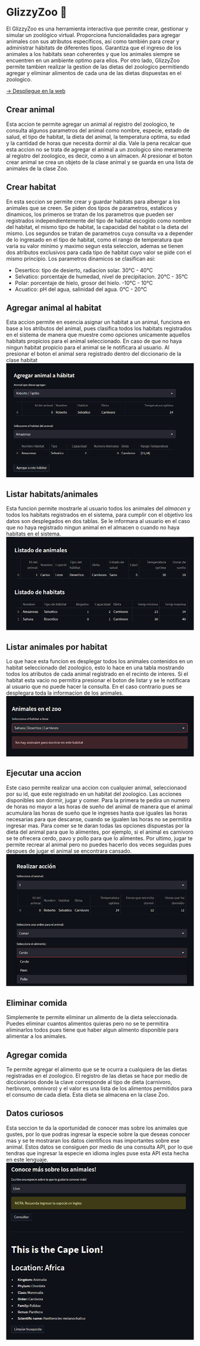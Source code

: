 # GlizzyZoo 🐾
El GlizzyZoo es una herramienta interactiva que permite crear, gestionar y simular un zoológico virtual. Proporciona funcionalidades para agregar animales con sus atributos específicos, así como también para crear y administrar hábitats de diferentes tipos. Garantiza que el ingreso de los animales a los habitats sean coherentes y que los animales siempre se encuentren en un ambiente optimo para ellos. Por otro lado, GlizzyZoo permite tambien realizar la gestion de las dietas del zoologico permitiendo agregar y eliminar alimentos de cada una de las dietas dispuestas en el zoologico.

[-> Despliegue en la web](https://jpovalles-sistemazoopython-main-or38pe.streamlit.app/)

## Crear animal
Esta accion te permite agregar un animal al registro del zoologico, te consulta algunos parametros del animal como nombre, especie, estado de salud, el tipo de habitat, la dieta del animal, la temperatura optima, su edad y la cantidad de horas que necesita dormir al dia. Vale la pena recalcar que esta accion no se trata de agregar el animal a un zoologico sino meramente al registro del zoologico, es decir, como a un almacen. Al presionar el boton crear animal se crea un objeto de la clase animal y se guarda en una lista de animales de la clase Zoo. 

## Crear habitat
En esta seccion se permite crear y guardar habitats para albergar a los animales que se creen. Se piden dos tipos de parametros, estaticos y dinamicos, los primeros se tratan de los parametros que pueden ser registrados independientemente del tipo de habitat escogido como nombre del habitat, el mismo tipo de habitat, la capacidad del habitat o la dieta del mismo. Los segundos se tratan de parametros cuya consulta va a depender de lo ingresado en el tipo de habitat, como el rango de temperatura que varia su valor minimo y maximo segun esta seleccion, ademas se tienen dos atributos exclusivos para cada tipo de habitat cuyo valor se pide con el mismo principio. Los parametros dinamicos se clasifican asi:
* Desertico:  tipo de desierto, radiacion solar.             30°C - 40°C
* Selvatico:  porcentaje de humedad, nivel de precipitacion. 20°C - 35°C
* Polar:      porcentaje de hielo, grosor del hielo.        -10°C - 10°C
* Acuatico:   pH del agua, salinidad del agua.               0°C - 20°C

## Agregar animal al habitat
Esta accion permite en esencia asignar un habitat a un animal, funciona en base a los atributos del animal, pues clasifica todos los habitats registrados en el sistema de manera que muestre como opciones unicamente aquellos habitats propicios para el animal seleccionado. En caso de que no haya ningun habitat propicio para el animal se le notificara al usuario. Al presionar el boton el animal sera registrado dentro del diccionario de la clase habitat
![image info](images/animalHabitat.png)

## Listar habitats/animales
Esta funcion permite mostrarle al usuario todos los animales del *almacen* y todos los habitats registrados en el sistema, para cumplir con el objetivo los datos son desplegados en dos tablas. Se le informara al usuario en el caso que no haya registrado ningun animal en el almacen o cuando no haya habitats en el sistema.
![image info](images/listarHabitatsAnimales.png)

## Listar animales por habitat
Lo que hace esta funcion es desplegar todos los animales contenidos en un habitat seleccionado del zoologico, esto lo hace en una tabla mostrando todos los atributos de cada animal registrado en el recinto de interes. Si el habitat esta vacio no permitira presionar el boton de listar y se le notificara al usuario que no puede hacer la consulta. En el caso contrario pues se desplegara toda la informacion de los animales.
![image info](images/listarPorHabitat.png)

## Ejecutar una accion
Este caso permite realizar una accion con cualquier animal, seleccionaod por su id, que este registrado en un habitat del zoologico. Las acciones disponibles son dormir, jugar y comer. Para la primera te pedira un numero de horas no mayor a las horas de sueño del animal de manera que el animal acumulara las horas de sueño que le ingreses hasta que iguales las horas necesarias para que descanse, cuando se igualen las horas no se permitira ingresar mas. Para comer se te daran todas las opciones dispuestas por la dieta del animal para que lo alimentes, por ejemplo, si el animal es carnivoro se te ofrecera cerdo, pavo y pollo para que lo alimentes. Por ultimo, jugar te permite recrear al animal pero no puedes hacerlo dos veces seguidas pues despues de jugar el animal se encontrara cansado.
![image info](images/acciones.png)

## Eliminar comida
Simplemente te permite eliminar un alimento de la dieta seleccionada. Puedes eliminar cuantos alimentos quieras pero no se te permitira eliminarlos todos pues tiene que haber algun alimento disponible para alimentar a los animales.

## Agregar comida
Te permite agregar el alimento que se te ocurra a cualquiera de las dietas registradas en el zoologico. El registro de las dietas se hace por medio de diccionarios donde la clave corresponde al tipo de dieta (carnivoro, herbivoro, omnivoro) y el valor es una lista de los alimentos permitidos para el consumo de cada dieta. Esta dieta se almacena en la clase Zoo.

## Datos curiosos
Esta seccion te da la oportunidad de conocer mas sobre los animales que gustes, por lo que podras ingresar la especie sobre la que deseas conocer mas y se te mostraran los datos cientificos mas importantes sobre ese animal. Estos datos se consiguen por medio de una consulta API, por lo que tendras que ingresar la especie en idioma ingles puse esta API esta hecha en este lenguaje.
![image info](images/datosCuriosos.png)
